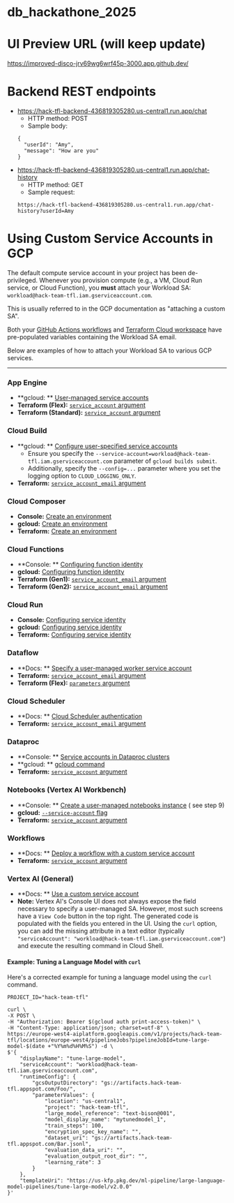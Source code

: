 # db_hackathone_2025

# UI Preview URL (will keep update)

https://improved-disco-jrv69wg6wrf45p-3000.app.github.dev/

# Backend REST endpoints

* https://hack-tfl-backend-436819305280.us-central1.run.app/chat
    * HTTP method: POST
    * Sample body:
  ```shell
  {
    "userId": "Amy",
    "message": "How are you"
  }
  ```
* https://hack-tfl-backend-436819305280.us-central1.run.app/chat-history
    * HTTP method: GET
    * Sample request:
  ```shell
  https://hack-tfl-backend-436819305280.us-central1.run.app/chat-history?userId=Amy
  ```

# Using Custom Service Accounts in GCP

The default compute service account in your project has been de-privileged. Whenever you provision compute (e.g., a VM,
Cloud Run service, or Cloud Function), you **must** attach your Workload SA:
`workload@hack-team-tfl.iam.gserviceaccount.com`.

This is usually referred to in the GCP documentation as "attaching a custom SA".

Both your [GitHub Actions workflows](./.github/workflows/)
and [Terraform Cloud workspace](https://app.terraform.io/app/db-hackathon-2025/workspaces/hack-team-tfl) have
pre-populated variables containing the Workload SA email.

Below are examples of how to attach your Workload SA to various GCP services.

---

### App Engine

* **gcloud:
  ** [User-managed service accounts](https://cloud.google.com/appengine/docs/legacy/standard/python/user-managed-service-accounts#gcloud)
* **Terraform (Flex):** [
  `service_account` argument](https://registry.terraform.io/providers/hashicorp/google/latest/docs/resources/app_engine_flexible_app_version#service_account)
* **Terraform (Standard):** [
  `service_account` argument](https://registry.terraform.io/providers/hashicorp/google/latest/docs/resources/app_engine_standard_app_version#service_account)

### Cloud Build

* **gcloud:
  ** [Configure user-specified service accounts](https://cloud.google.com/build/docs/securing-builds/configure-user-specified-service-accounts)
    * Ensure you specify the `--service-account=workload@hack-team-tfl.iam.gserviceaccount.com` parameter of
      `gcloud builds submit`.
    * Additionally, specify the `--config=...` parameter where you set the logging option to `CLOUD_LOGGING_ONLY`.
* **Terraform:** [
  `service_account_email` argument](https://registry.terraform.io/providers/hashicorp/google/latest/docs/resources/cloudbuild_trigger#service_account_email)

### Cloud Composer

* **Console:** [Create an environment](https://cloud.google.com/composer/docs/how-to/managing/creating#console)
* **gcloud:** [Create an environment](https://cloud.google.com/composer/docs/how-to/managing/creating#gcloud)
* **Terraform:** [Create an environment](https://cloud.google.com/composer/docs/how-to/managing/creating#terraform)

### Cloud Functions

* **Console:
  ** [Configuring function identity](https://cloud.google.com/functions/docs/securing/function-identity#console)
* **gcloud:** [Configuring function identity](https://cloud.google.com/functions/docs/securing/function-identity#gcloud)
* **Terraform (Gen1):** [
  `service_account_email` argument](https://registry.terraform.io/providers/hashicorp/google/latest/docs/resources/cloudfunctions_function#service_account_email)
* **Terraform (Gen2):** [
  `service_account_email` argument](https://registry.terraform.io/providers/hashicorp/google/latest/docs/resources/cloudfunctions2_function#service_account_email)

### Cloud Run

* **Console:** [Configuring service identity](https://cloud.google.com/run/docs/securing/service-identity#console)
* **gcloud:** [Configuring service identity](https://cloud.google.com/run/docs/securing/service-identity#gcloud)
* **Terraform:** [Configuring service identity](https://cloud.google.com/run/docs/securing/service-identity#terraform)

### Dataflow

* **Docs:
  ** [Specify a user-managed worker service account](https://cloud.google.com/dataflow/docs/concepts/security-and-permissions#specify_a_user-managed_worker_service_account)
* **Terraform:** [
  `service_account_email` argument](https://registry.terraform.io/providers/hashicorp/google/latest/docs/resources/dataflow_job#service_account_email)
* **Terraform (Flex):** [
  `parameters` argument](https://registry.terraform.io/providers/hashicorp/google/latest/docs/resources/dataflow_flex_template_job#parameters)

### Cloud Scheduler

* **Docs:
  ** [Cloud Scheduler authentication](https://cloud.google.com/scheduler/docs?gclsrc=aw.ds&gad_source=1&gad_campaignid=20376984227&gclid=CjwKCAjw4efDBhATEiwAaDBpboW0I164la0GbnEBo_PTcemx4h7bsZOwIGmz0FGEnd4jP624uUU7eRoCo18QAvD_BwE)
* **Terraform:** [
  `service_account_email` argument](https://registry.terraform.io/providers/hashicorp/google/latest/docs/resources/cloud_scheduler_job#service_account_email)

### Dataproc

* **Console:
  ** [Service accounts in Dataproc clusters](https://cloud.google.com/dataproc/docs/concepts/configuring-clusters/service-accounts#console)
* **gcloud:
  ** [gcloud command](https://cloud.google.com/dataproc/docs/concepts/configuring-clusters/service-accounts#gcloud-command)
* **Terraform:** [
  `service_account` argument](https://registry.terraform.io/providers/hashicorp/google/latest/docs/resources/dataproc_cluster#service_account)

### Notebooks (Vertex AI Workbench)

* **Console:
  ** [Create a user-managed notebooks instance](https://cloud.google.com/vertex-ai/docs/workbench/user-managed/create-new#console) (
  see step 9)
* **gcloud:** [
  `--service-account` flag](https://cloud.google.com/sdk/gcloud/reference/notebooks/instances/create#--service-account)
* **Terraform:** [
  `service_account` argument](https://registry.terraform.io/providers/hashicorp/google/latest/docs/resources/notebooks_instance#service_account)

### Workflows

* **Docs:
  ** [Deploy a workflow with a custom service account](https://cloud.google.com/workflows/docs/authentication#deploy_a_workflow_with_a_custom_service_account)
* **Terraform:** [
  `service_account` argument](https://registry.terraform.io/providers/hashicorp/google/latest/docs/resources/workflows_workflow#service_account)

### Vertex AI (General)

* **Docs:
  ** [Use a custom service account](https://cloud.google.com/vertex-ai/docs/general/custom-service-account#attach)
* **Note:** Vertex AI's Console UI does not always expose the field necessary to specify a user-managed SA. However,
  most such screens have a `View Code` button in the top right. The generated code is populated with the fields you
  entered in the UI. Using the `curl` option, you can add the missing attribute in a text editor (typically
  `"serviceAccount": "workload@hack-team-tfl.iam.gserviceaccount.com"`) and execute the resulting command in Cloud
  Shell.

#### Example: Tuning a Language Model with `curl`

Here's a corrected example for tuning a language model using the `curl` command.

```shell
PROJECT_ID="hack-team-tfl"

curl \
-X POST \
-H "Authorization: Bearer $(gcloud auth print-access-token)" \
-H "Content-Type: application/json; charset=utf-8" \
https://europe-west4-aiplatform.googleapis.com/v1/projects/hack-team-tfl/locations/europe-west4/pipelineJobs?pipelineJobId=tune-large-model-$(date +"%Y%m%d%H%M%S") -d \
$'{
    "displayName": "tune-large-model",
    "serviceAccount": "workload@hack-team-tfl.iam.gserviceaccount.com",
    "runtimeConfig": {
        "gcsOutputDirectory": "gs://artifacts.hack-team-tfl.appspot.com/Foo/",
        "parameterValues": {
            "location": "us-central1",
            "project": "hack-team-tfl",
            "large_model_reference": "text-bison@001",
            "model_display_name": "mytunedmodel_1",
            "train_steps": 100,
            "encryption_spec_key_name": "",
            "dataset_uri": "gs://artifacts.hack-team-tfl.appspot.com/Bar.jsonl",
            "evaluation_data_uri": "",
            "evaluation_output_root_dir": "",
            "learning_rate": 3
        }
    },
    "templateUri": "https://us-kfp.pkg.dev/ml-pipeline/large-language-model-pipelines/tune-large-model/v2.0.0"
}'
```
